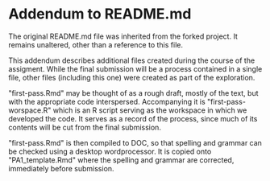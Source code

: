 # Addendum to README.md

The original README.md file was inherited from the forked project. It remains unaltered, other than a reference to this file. 

This addendum describes additional files created during the course of the assigment. While the final submission will be a process contained in a single file, other files (including this one) were created as part of the exploration.

"first-pass.Rmd" may be thought of as a rough draft, mostly of the text, but with the appropriate code interspersed. Accompanying it is "first-pass-worspace.R" which is an R script serving as the workspace in which we developed the code. It serves as a record of the process, since much of its contents will be cut from the final submission.

"first-pass.Rmd" is then compiled to DOC, so that spelling and grammar can be checked using a desktop wordprocessor. It is copied onto "PA1_template.Rmd" where the spelling and grammar are corrected, immediately before submission.
